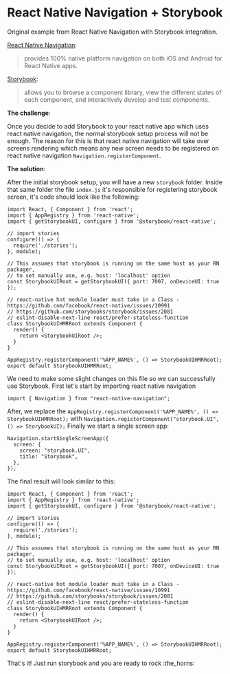# React Native Navigation + Storybook

Original example from React Native Navigation with Storybook integration.

[React Native Navigation](http://example.com/ "React Native Navigation"):
> provides 100% native platform navigation on both iOS and Android for React Native apps.

[Storybook](https://github.com/storybooks/storybook/ "Storybook"):
> allows you to browse a component library, view the different states of each component, and interactively develop and test
> components.

**The challenge**:

Once you decide to add Storybook to your react native app which uses react native navigation, the normal storybook setup process will not be enough.
The reason for this is that react native navigation will take over screens rendering which means any new screen needs to be registered on react native navigation `Navigation.registerComponent`.

**The solution**:

After the initial storybook setup, you will have a new `storybook` folder. Inside that same folder the file `index.js` it's responsible for registering storybook screen, it's code should look like the following:

    import React, { Component } from 'react';
    import { AppRegistry } from 'react-native';
    import { getStorybookUI, configure } from '@storybook/react-native';

    // import stories
    configure(() => {
      require('./stories');
    }, module);

    // This assumes that storybook is running on the same host as your RN packager,
    // to set manually use, e.g. host: 'localhost' option
    const StorybookUIRoot = getStorybookUI({ port: 7007, onDeviceUI: true });

    // react-native hot module loader must take in a Class - https://github.com/facebook/react-native/issues/10991
    // https://github.com/storybooks/storybook/issues/2081
    // eslint-disable-next-line react/prefer-stateless-function
    class StorybookUIHMRRoot extends Component {
      render() {
        return <StorybookUIRoot />;
      }
    }

    AppRegistry.registerComponent('%APP_NAME%', () => StorybookUIHMRRoot);
    export default StorybookUIHMRRoot;

We need to make some slight changes on this file so we can successfully use Storybook. First let's start by importing react native navigation

    import { Navigation } from "react-native-navigation";

After, we replace the `AppRegistry.registerComponent('%APP_NAME%', () => StorybookUIHMRRoot);` with `Navigation.registerComponent("storybook.UI", () => StorybookUI);`
Finally we start a single screen app:

    Navigation.startSingleScreenApp({
      screen: {
        screen: "storybook.UI",
        title: "Storybook",
      },
    });

The final result will look similar to this:

    import React, { Component } from 'react';
    import { AppRegistry } from 'react-native';
    import { getStorybookUI, configure } from '@storybook/react-native';

    // import stories
    configure(() => {
      require('./stories');
    }, module);

    // This assumes that storybook is running on the same host as your RN packager,
    // to set manually use, e.g. host: 'localhost' option
    const StorybookUIRoot = getStorybookUI({ port: 7007, onDeviceUI: true });

    // react-native hot module loader must take in a Class - https://github.com/facebook/react-native/issues/10991
    // https://github.com/storybooks/storybook/issues/2081
    // eslint-disable-next-line react/prefer-stateless-function
    class StorybookUIHMRRoot extends Component {
      render() {
        return <StorybookUIRoot />;
      }
    }

    AppRegistry.registerComponent('%APP_NAME%', () => StorybookUIHMRRoot);
    export default StorybookUIHMRRoot;

That's it! Just run storybook and you are ready to rock :the_horns:
